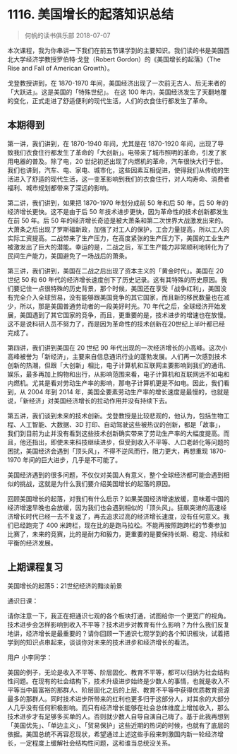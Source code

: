 # 1116. 美国增长的起落知识总结
> 何帆的读书俱乐部
2018-07-07

本次课程，我为你串讲一下我们在前五节课学到的主要知识。我们读的书是美国西北大学经济学教授罗伯特·戈登（Robert Gordon）的《美国增长的起落》（The Rise and Fall of American Growth）。

戈登教授讲到，在 1870-1970 年间，美国经济出现了一次前无古人、后无来者的「大跃进」。这是美国的「特殊世纪」。 在这 100 年内，美国经济发生了天翻地覆的变化，正式走进了舒适便利的现代生活，人们的衣食住行都发生了革命。

## 本期得到

第一讲，我们讲到，在 1870-1940 年间，尤其是在 1870-1920 年间，出现了导致我们衣食住行都发生了革命的「大创新」。电带来了城市照明的革命，引发了家用电器的普及。除了电，20 世纪初还出现了内燃机的革命，汽车很快大行于世。我们也讲到，汽车、电、家电、城市化，这些因素互相促进，使得我们从传统的生活进入了舒适的现代生活，这一变革影响到我们的衣食住行，对人均寿命、消费者福利、城市规划都带来了深远的影响。

第二讲，我们讲到，如果把 1870-1970 年划分成前 50 年和后 50 年，后 50 年的经济增长更快。这不是由于后 50 年技术进步更快，因为革命性的技术创新都发生在前 50 年。后 50 年的经济增长奇迹是被大萧条和第二次世界大战激发出来的。大萧条之后出现了罗斯福新政，加强了对工人的保护，工会力量提高，所以工人的实际工资提高。二战带来了生产压力，在高度紧张的生产压力下，美国的工业生产被激发出了巨大的潜能。幸运的是，二战之后，军工生产能力非常顺利地转化为了民间生产能力，美国避免了一场战后的萧条。

第三讲，我们讲到，美国在二战之后出现了资本主义的「黄金时代」。美国在 20 世纪 50 和 60 年代的经济增长速度创下了历史记录。这有其特殊的历史原因。我们要记住一点很特殊的历史背景，那个时候，美国还在享受「战争红利」，美国没有完全介入全球贸易，没有能够跟美国竞争的其它国家，而且新的移民数量也在减少，所以，那是美国普通劳动者的一段美好时光。70 年代之后，全球经济开始发展，美国遇到了其它国家的竞争，而且，更重要的是，技术进步的增速也在放慢。这不是说科研人员不努力了，而是因为革命性的技术创新在20世纪上半叶都已经完成了。

第四讲，我们讲到美国在 20 世纪 90 年代出现的一次经济增长的小高峰。这次小高峰被誉为「新经济」，主要来自信息通讯行业的蓬勃发展。人们再一次感到技术创新的热潮，但跟「大创新」相比，电子计算机和互联网主要影响到我们的通讯、娱乐，最多再加上购物和出行，从影响范围来看，电子计算机和互联网远不如电和内燃机。尤其是看对劳动生产率的影响，那电子计算机更是不如电。因此，我们看到，从 2004 年到 2014 年，美国全要素劳动生产率的增长速度是最慢的，也就是说，「新经济」对美国经济增长的拉动作用并没有持续下去。

第五讲，我们谈到未来的技术创新。戈登教授是比较悲观的，他认为，包括生物工程、人工智能、大数据、3D 打印、自动驾驶这些被热议的创新，都是「故事」，我们到目前为止并没有看到这些技术创新确实带来了劳动生产率的大幅度提高。而且，他还指出，即使未来科技继续进步，但受到收入不平等、人口老龄化等问题的困扰，美国经济会遇到「顶头风」，不得不逆风而行，阻力更大，再想重现 1870-1970 年间的巨大进步，几乎是不可能了。

美国经济遇到的很多问题，不仅仅对美国人有意义，整个全球经济都可能会遇到相似的挑战，这就是为什么我们要介绍美国增长的起落的原因。

回顾美国增长的起落，对我们有什么启示？如果美国经济增速放缓，意味着中国的经济增速早晚也会放缓，因为我们也会遇到相似的「顶头风」。狂飙突进的高速经济增长时代已经一去不复返了，再去追求过高的经济增长速度，没有任何意义。我们已经跑完了 400 米跨栏，现在比的是跑马拉松。不能再按照跑跨栏的节奏参加比赛了，未来的竞赛，比的是耐力和毅力，更重要的是要保持长期、稳定、持续和平衡的经济发展。

## 上期课程复习

美国增长的起落5：21世纪经济的黯淡前景

通识日课：

请你注意一下，我正在把通识七观的各个板块打通，试图给你一个更宽广的视角。技术进步会怎样影响到收入不平等？技术进步对教育有什么影响？为什么我们反复地讲，经济增长是最重要的？请你回顾一下通识七观学到的各个知识板块，试着把学到的知识点串起来，谈谈你对未来的技术进步和经济增长的看法。

用户 小李同学：

美国的例子，无论是收入不平等、阶层固化、教育不平等，都可以归纳为社会结构性问题。在现有的社会结构下，技术升级进步始终是少数人的事情，也就是收入不平等当中最富裕的那群人、阶层固化之后的上层、教育不平等中获得优质教育资源最多的那群人。同时技术进步所带来的红利也更多归于这部分人，对其余的大部分人几乎没有任何积极影响。而只有经济增长能够在社会总体维度上增加收入，那么技术进步才有足够多买单的人。否则就少数人自导自演自己嗨了。基于此我再想到「美国优先」、「单边主义」、「贸易保护」这些近期的热词的时候，也就有了底层的依据。美国总统不再容忍现状，希望通过上述这些手段来刺激国内新一轮经济增长，一定程度上缓解社会结构性问题，这和谁当总统没关系。





